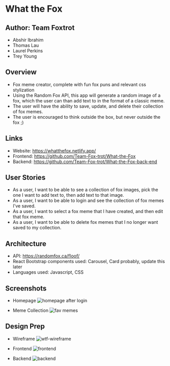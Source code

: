 # What the Fox

## Author: Team Foxtrot

* Abshir Ibrahim
* Thomas Lau
* Laurel Perkins
* Trey Young

## Overview

* Fox meme creator, complete with fun fox puns and relevant css stylization
* Using the Random Fox API, this app will generate a random image of a fox, which the user can than add text to in the format of a classic meme.
* The user will have the ability to save, update, and delete their collection of fox memes.
* The user is encouraged to think outside the box, but never outside the fox ;)

## Links
- Website: <https://whatthefox.netlify.app/>
- Frontend: <https://github.com/Team-Fox-trot/What-the-Fox>
- Backend: <https://github.com/Team-Fox-trot/What-the-Fox-back-end>

## User Stories
* As a user, I want to be able to see a collection of fox images, pick the one I want to add text to, then add text to that image. 
* As a user, I want to be able to login and see the collection of fox memes I've saved.
* As a user, I want to select a fox meme that I have created, and then edit that fox meme. 
* As a user, I want to be able to delete fox memes that I no longer want saved to my collection. 

## Architecture

* API: <https://randomfox.ca/floof/>
* React Bootstrap components used: Carousel, Card probably, update this later
* Languages used: Javascript, CSS

## Screenshots

- Homepage
![homepage after login](https://github.com/Team-Fox-trot/What-the-Fox/assets/120158188/e8f4714d-55cf-430b-82f7-6e73c1603ccf)

- Meme Collection
![fav memes](https://github.com/Team-Fox-trot/What-the-Fox/assets/120158188/ba0c0352-9744-4f2f-963a-28a63b32fdb0)

## Design Prep

- Wireframe
![wtf-wireframe](https://user-images.githubusercontent.com/123340286/226435021-4f1298ec-3626-4a21-b914-e67832bcad8b.jpg)

- Frontend
![frontend](https://github.com/Team-Fox-trot/What-the-Fox/assets/120158188/ad9a3ec1-bdd5-4408-ac79-3e5b786cbf5d)

- Backend
![backend](https://github.com/Team-Fox-trot/What-the-Fox/assets/120158188/dab3921c-7c3a-46ef-ad3a-cfc3b694d5f9)
